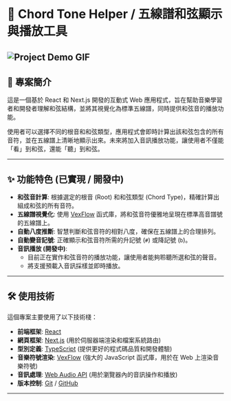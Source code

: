 # 🎸 Chord Tone Helper / 五線譜和弦顯示與播放工具

## ![Project Demo GIF](https://your-image-hosting-service.com/your-project-demo.gif)

## 🚀 專案簡介

這是一個基於 React 和 Next.js 開發的互動式 Web 應用程式，旨在幫助音樂學習者和開發者理解和弦結構，並將其視覺化為標準五線譜，同時提供和弦音的播放功能。

使用者可以選擇不同的根音和和弦類型，應用程式會即時計算出該和弦包含的所有音符，並在五線譜上清晰地顯示出來。未來將加入音訊播放功能，讓使用者不僅能「看」到和弦，還能「聽」到和弦。

---

## ✨ 功能特色 (已實現 / 開發中)

- **和弦音計算**: 根據選定的根音 (Root) 和和弦類型 (Chord Type)，精確計算出組成和弦的所有音符。
- **五線譜視覺化**: 使用 [VexFlow](https://www.vexflow.com/) 函式庫，將和弦音符優雅地呈現在標準高音譜號的五線譜上。
- **自動八度推斷**: 智慧判斷和弦音符的相對八度，確保在五線譜上的合理排列。
- **自動變音記號**: 正確顯示和弦音符所需的升記號 (`#`) 或降記號 (`b`)。
- **音訊播放 (開發中)**:
  - 目前正在實作和弦音符的播放功能，讓使用者能夠聆聽所選和弦的聲音。
  - 將支援預載入音訊採樣並即時播放。

---

## 🛠️ 使用技術

這個專案主要使用了以下技術棧：

- **前端框架**: [React](https://react.dev/)
- **網頁框架**: [Next.js](https://nextjs.org/) (用於伺服器端渲染和檔案系統路由)
- **型別定義**: [TypeScript](https://www.typescriptlang.org/) (提供更好的程式碼品質和開發體驗)
- **音樂符號渲染**: [VexFlow](https://www.vexflow.com/) (強大的 JavaScript 函式庫，用於在 Web 上渲染音樂符號)
- **音訊處理**: [Web Audio API](https://developer.mozilla.org/en-US/docs/Web/API/Web_Audio_API) (用於瀏覽器內的音訊操作和播放)
- **版本控制**: [Git](https://git-scm.com/) / [GitHub](https://github.com/)

---
